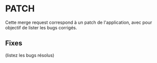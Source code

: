 # PATCH

Cette merge request correspond à un patch de l'application, avec pour objectif de lister les bugs corrigés.

## Fixes

(listez les bugs résolus)